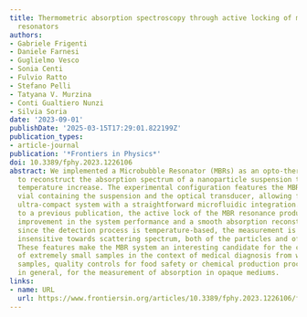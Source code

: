 ```yaml
---
title: Thermometric absorption spectroscopy through active locking of microbubble
  resonators
authors:
- Gabriele Frigenti
- Daniele Farnesi
- Guglielmo Vesco
- Sonia Centi
- Fulvio Ratto
- Stefano Pelli
- Tatyana V. Murzina
- Conti Gualtiero Nunzi
- Silvia Soria
date: '2023-09-01'
publishDate: '2025-03-15T17:29:01.822199Z'
publication_types:
- article-journal
publication: '*Frontiers in Physics*'
doi: 10.3389/fphy.2023.1226106
abstract: We implemented a Microbubble Resonator (MBRs) as an opto-thermal transducer
  to reconstruct the absorption spectrum of a nanoparticle suspension through its
  temperature increase. The experimental configuration features the MBR as both the
  vial containing the suspension and the optical transducer, allowing for a sensitive
  ultra-compact system with a straightforward microfluidic integration. With respect
  to a previous publication, the active lock of the MBR resonance produced an order-of-magnitude
  improvement in the system performance and a smooth absorption reconstruction. Additionally,
  since the detection process is temperature-based, the measurement is intrinsically
  insensitive towards scattering spectrum, both of the particles and of the host liquid.
  These features make the MBR system an interesting candidate for the characterisation
  of extremely small samples in the context of medical diagnosis from whole biological
  samples, quality controls for food safety or chemical production processes, and,
  in general, for the measurement of absorption in opaque mediums.
links:
- name: URL
  url: https://www.frontiersin.org/articles/10.3389/fphy.2023.1226106/full
---
```

